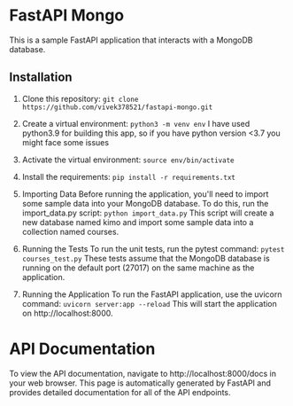 # FastAPI Mongo
This is a sample FastAPI application that interacts with a MongoDB database.

## Installation
1. Clone this repository: `git clone https://github.com/vivek378521/fastapi-mongo.git`
2. Create a virtual environment: `python3 -m venv env`
I have used python3.9 for building this app, so if you have python version <3.7 you might face some issues
3. Activate the virtual environment: `source env/bin/activate`
4. Install the requirements: `pip install -r requirements.txt`
5. Importing Data
Before running the application, you'll need to import some sample data into your MongoDB database. To do this, run the import_data.py script:
`python import_data.py`
This script will create a new database named kimo and import some sample data into a collection named courses.

6. Running the Tests
To run the unit tests, run the pytest command:
`pytest courses_test.py`
These tests assume that the MongoDB database is running on the default port (27017) on the same machine as the application.

7. Running the Application
To run the FastAPI application, use the uvicorn command:
`uvicorn server:app --reload`
This will start the application on http://localhost:8000.

# API Documentation
To view the API documentation, navigate to http://localhost:8000/docs in your web browser. This page is automatically generated by FastAPI and provides detailed documentation for all of the API endpoints.